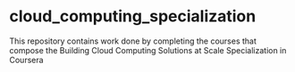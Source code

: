 # cloud_computing_specialization
This repository contains work done by completing the courses that compose the Building Cloud Computing Solutions at Scale Specialization in Coursera
